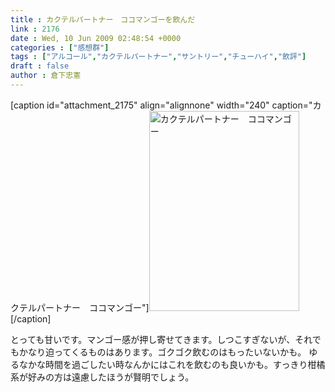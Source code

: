 ```yaml
---
title : カクテルパートナー　ココマンゴーを飲んだ
link : 2176
date : Wed, 10 Jun 2009 02:48:54 +0000
categories : ["感想群"]
tags : ["アルコール","カクテルパートナー","サントリー","チューハイ","飲評"]
draft : false
author : 倉下忠憲
---
```


[caption id="attachment_2175" align="alignnone" width="240" caption="カクテルパートナー　ココマンゴー"]<img src="https://rashita.net/blog/wp-content/uploads/2009/06/090609_10260001.jpg" alt="カクテルパートナー　ココマンゴー" title="カクテルパートナー　ココマンゴー" width="240" height="320" class="size-full wp-image-2175" />[/caption]

とっても甘いです。マンゴー感が押し寄せてきます。しつこすぎないが、それでもかなり迫ってくるものはあります。ゴクゴク飲むのはもったいないかも。
ゆるなかな時間を過ごしたい時なんかにはこれを飲むのも良いかも。すっきり柑橘系が好みの方は遠慮したほうが賢明でしょう。
